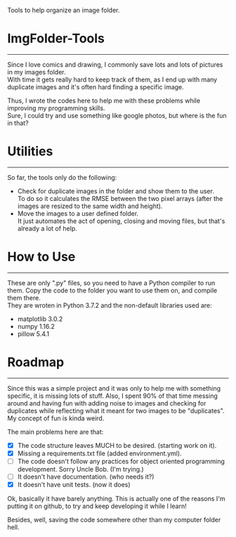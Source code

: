 Tools to help organize an image folder.<br>

# ImgFolder-Tools
---
Since I love comics and drawing, I commonly save lots and lots of pictures in my images folder.<br>
With time it gets really hard to keep track of them, as I end up with many duplicate images and it's often hard finding a specific image.

Thus, I wrote the codes here to help me with these problems while improving my programming skills.<br>
Sure, I could try and use something like google photos, but where is the fun in that?<br>

# Utilities
---
So far, the tools only do the following:
- Check for duplicate images in the folder and show them to the user.<br>
To do so it calculates the RMSE between the two pixel arrays (after the images are resized to the same width and height).<br>
- Move the images to a user defined folder.<br>
It just automates the act of opening, closing and moving files, but that's already a lot of help.<br>

# How to Use
---
These are only ".py" files, so you need to have a Python compiler to run them. Copy the code to the folder you want to use them on, and compile them there.<br>
They are wroten in Python 3.7.2 and the non-default libraries used are:
- matplotlib 3.0.2
- numpy 1.16.2
- pillow 5.4.1

# Roadmap
---
Since this was a simple project and it was only to help me with something specific, it is missing lots of stuff. Also, I spent 90% of that time messing around and having fun with adding noise to images and checking for duplicates while reflecting what it meant for two images to be "duplicates". My concept of fun is kinda weird.<br>

The main problems here are that:
- [x] The code structure leaves MUCH to be desired. (starting work on it).
- [x] Missing a requirements.txt file (added environment.yml).
- [ ] The code doesn't follow any practices for object oriented programming development. Sorry Uncle Bob. (I'm trying.)
- [ ] It doesn't have documentation. (who needs it?)
- [x] It doesn't have unit tests. (now it does)

Ok, basically it have barely anything. This is actually one of the reasons I'm putting it on github, to try and keep developing it while I learn!<br>

Besides, well, saving the code somewhere other than my computer folder hell.
